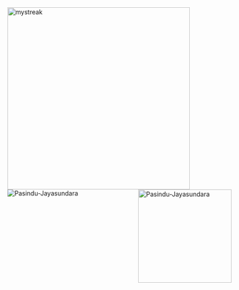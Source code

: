 
<img align="left" src="https://github-readme-streak-stats.herokuapp.com/?user=Pasindu-Jayasundara&layout=compact" alt="mystreak" width="410"/>
<img align="center" src="https://github-readme-stats.vercel.app/api/top-langs?username=Pasindu-Jayasundara&show_icons=true&locale=en&layout=compact" alt="Pasindu-Jayasundara" />
<img align="right" src="https://github-readme-stats.vercel.app/api?username=Pasindu-Jayasundara&show_icons=true&locale=en&layout=compact" alt="Pasindu-Jayasundara" width="210" />

